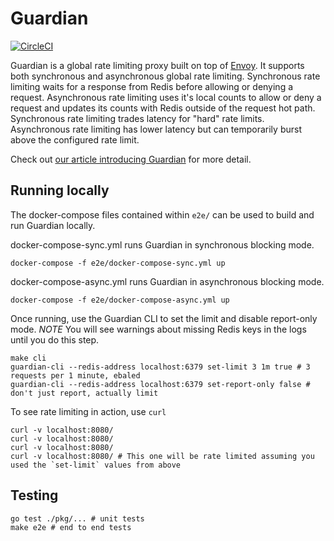 # Guardian
[![CircleCI](https://circleci.com/gh/dollarshaveclub/guardian.svg?style=shield&circle-token=79fdec2af5966783fad4b0f4077517ed611394be)](https://circleci.com/gh/dollarshaveclub/guardian)

Guardian is a global rate limiting proxy built on top of [Envoy](https://www.envoyproxy.io/). It supports both synchronous and asynchronous global rate limiting. Synchronous rate limiting waits for a response from Redis before allowing or denying a request. Asynchronous rate limiting uses it's local counts to allow or deny a request and updates its counts with Redis outside of the request hot path. Synchronous rate limiting trades latency for "hard" rate limits. Asynchronous rate limiting has lower latency but can temporarily burst above the configured rate limit.

Check out [our article introducing Guardian](https://engineering.dollarshaveclub.com/rate-limiting-with-guardian-6520bc84508d) for more detail.

## Running locally

The docker-compose files contained within `e2e/` can be used to build and run Guardian locally.

docker-compose-sync.yml runs Guardian in synchronous blocking mode.
```
docker-compose -f e2e/docker-compose-sync.yml up
```

docker-compose-async.yml runs Guardian in asynchronous blocking mode.
```
docker-compose -f e2e/docker-compose-async.yml up
```

Once running, use the Guardian CLI to set the limit and disable report-only mode. *NOTE* You will see warnings about missing Redis keys in the logs until you do this step.

```
make cli
guardian-cli --redis-address localhost:6379 set-limit 3 1m true # 3 requests per 1 minute, ebaled
guardian-cli --redis-address localhost:6379 set-report-only false # don't just report, actually limit
```

To see rate limiting in action, use `curl`

```
curl -v localhost:8080/
curl -v localhost:8080/
curl -v localhost:8080/
curl -v localhost:8080/ # This one will be rate limited assuming you used the `set-limit` values from above
```

## Testing

```
go test ./pkg/... # unit tests
make e2e # end to end tests
```
